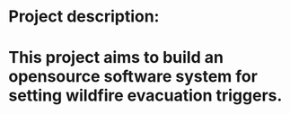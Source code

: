 # Project description:
# This project aims to build an opensource software system for setting wildfire evacuation triggers. 
